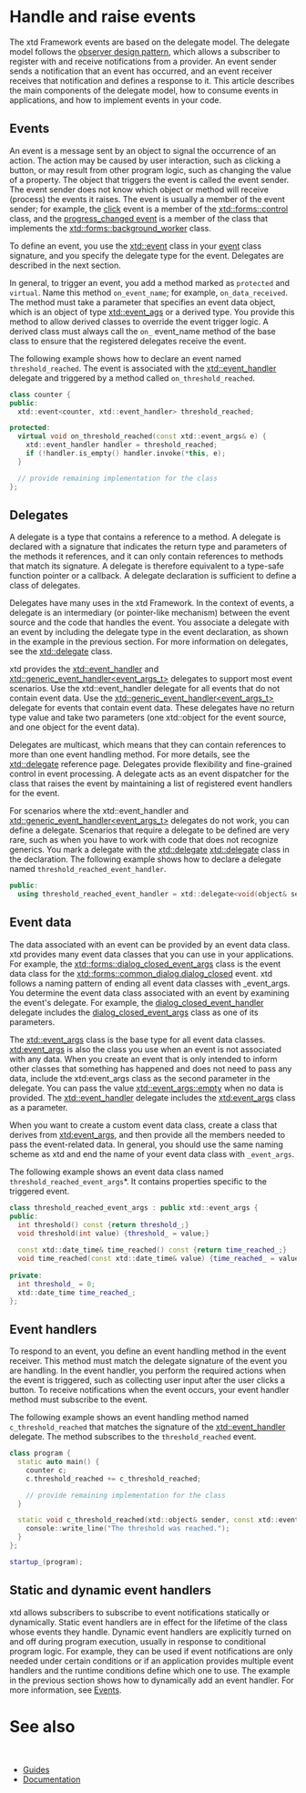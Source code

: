 # Handle and raise events

The xtd Framework events are based on the delegate model. 
The delegate model follows the [observer design pattern](/docs/documentation/Guides/xtd.core/Events/observer_design_pattern), which allows a subscriber to register with and receive notifications from a provider. 
An event sender sends a notification that an event has occurred, and an event receiver receives that notification and defines a response to it.
This article describes the main components of the delegate model, how to consume events in applications, and how to implement events in your code.

## Events

An event is a message sent by an object to signal the occurrence of an action. 
The action may be caused by user interaction, such as clicking a button, or may result from other program logic, such as changing the value of a property.
The object that triggers the event is called the event sender. 
The event sender does not know which object or method will receive (process) the events it raises. 
The event is usually a member of the event sender; for example, the [click](https://gammasoft71.github.io/xtd/reference_guides/latest/classxtd_1_1forms_1_1control.html) event is a member of the [xtd::forms::control](https://gammasoft71.github.io/xtd/reference_guides/latest/classxtd_1_1forms_1_1control.html) class, and the [progress_changed event](https://gammasoft71.github.io/xtd/reference_guides/latest/classxtd_1_1forms_1_1background__worker.html) is a member of the class that implements the [xtd::forms::background_worker](https://gammasoft71.github.io/xtd/reference_guides/latest/classxtd_1_1forms_1_1background__worker.html) class.

To define an event, you use the [xtd::event](/docs/documentation/Guides/xtd.core/Types%20overview/events) class in your [event](/docs/documentation/Guides/xtd.core/Types%20overview/events) class signature, and you specify the delegate type for the event. 
Delegates are described in the next section.

In general, to trigger an event, you add a method marked as `protected` and `virtual`. Name this method `on_event_name`; for example, `on_data_received`. 
The method must take a parameter that specifies an event data object, which is an object of type [xtd::event_ags](https://gammasoft71.github.io/xtd/reference_guides/latest/classxtd_1_1event__args.html) or a derived type. You provide this method to allow derived classes to override the event trigger logic. 
A derived class must always call the `on_` event_name method of the base class to ensure that the registered delegates receive the event.

The following example shows how to declare an event named `threshold_reached`. The event is associated with the [xtd::event_handler](https://gammasoft71.github.io/xtd/reference_guides/latest/group__events.html#ga0b1801aa17fa22ddacfdcccd7b25316b) delegate and triggered by a method called `on_threshold_reached`.

```cpp
class counter {
public: 
  xtd::event<counter, xtd::event_handler> threshold_reached;

protected:
  virtual void on_threshold_reached(const xtd::event_args& e) {
    xtd::event_handler handler = threshold_reached;
    if (!handler.is_empty() handler.invoke(*this, e);
  }

  // provide remaining implementation for the class
};
```

## Delegates

A delegate is a type that contains a reference to a method. 
A delegate is declared with a signature that indicates the return type and parameters of the methods it references, and it can only contain references to methods that match its signature. 
A delegate is therefore equivalent to a type-safe function pointer or a callback. 
A delegate declaration is sufficient to define a class of delegates.

Delegates have many uses in the xtd Framework. 
In the context of events, a delegate is an intermediary (or pointer-like mechanism) between the event source and the code that handles the event. 
You associate a delegate with an event by including the delegate type in the event declaration, as shown in the example in the previous section. 
For more information on delegates, see the [xtd::delegate](https://gammasoft71.github.io/xtd/reference_guides/latest/classxtd_1_1delegate_3_01result__t_07arguments__t_8_8_8_08_4.html) class.

xtd provides the [xtd::event_handler](https://gammasoft71.github.io/xtd/reference_guides/latest/group__events.html#ga0b1801aa17fa22ddacfdcccd7b25316b) and [xtd::generic_event_handler<event_args_t>](https://gammasoft71.github.io/xtd/reference_guides/latest/group__events.html#ga531b610b74cb14c6047fb0843ab686b4) delegates to support most event scenarios. 
Use the xtd::event_handler delegate for all events that do not contain event data. 
Use the [xtd::generic_event_handler<event_args_t>](https://gammasoft71.github.io/xtd/reference_guides/latest/group__events.html#ga531b610b74cb14c6047fb0843ab686b4) delegate for events that contain event data. 
These delegates have no return type value and take two parameters (one xtd::object for the event source, and one object for the event data).

Delegates are multicast, which means that they can contain references to more than one event handling method. 
For more details, see the [xtd::delegate](https://gammasoft71.github.io/xtd/reference_guides/latest/classxtd_1_1delegate_3_01result__t_07arguments__t_8_8_8_08_4.html) reference page. 
Delegates provide flexibility and fine-grained control in event processing. 
A delegate acts as an event dispatcher for the class that raises the event by maintaining a list of registered event handlers for the event.

For scenarios where the xtd::event_handler and [xtd::generic_event_handler<event_args_t>](https://gammasoft71.github.io/xtd/reference_guides/latest/group__events.html#ga531b610b74cb14c6047fb0843ab686b4) delegates do not work, you can define a delegate. Scenarios that require a delegate to be defined are very rare, such as when you have to work with code that does not recognize generics. 
You mark a delegate with the [xtd::delegate](https://gammasoft71.github.io/xtd/reference_guides/latest/classxtd_1_1delegate_3_01result__t_07arguments__t_8_8_8_08_4.html) [xtd::delegate](https://gammasoft71.github.io/xtd/reference_guides/latest/classxtd_1_1delegate_3_01result__t_07arguments__t_8_8_8_08_4.html) class in the declaration. 
The following example shows how to declare a delegate named `threshold_reached_event_handler`.

```cpp
public:
  using threshold_reached_event_handler = xtd::delegate<void(object& sender, const threshold_reached_event_args& e);
```

## Event data

The data associated with an event can be provided by an event data class. 
xtd provides many event data classes that you can use in your applications. 
For example, the [xtd::forms::dialog_closed_event_args](https://gammasoft71.github.io/xtd/reference_guides/latest/classxtd_1_1forms_1_1common__dialog.html) class is the event data class for the [xtd::forms::common_dialog.dialog_closed](https://gammasoft71.github.io/xtd/reference_guides/latest/group__events.html#ga58c4d7337fff19cd20dabbd50c24298c) event. xtd follows a naming pattern of ending all event data classes with _event_args. 
You determine the event data class associated with an event by examining the event's delegate. 
For example, the [dialog_closed_event_handler](https://gammasoft71.github.io/xtd/reference_guides/latest/group__events.html#ga93712f46c124e6ca40b40a2d9e14fc60) delegate includes the [dialog_closed_event_args](https://gammasoft71.github.io/xtd/reference_guides/latest/classxtd_1_1forms_1_1dialog__closed__event__args.html) class as one of its parameters.

The [xtd::event_args](https://gammasoft71.github.io/xtd/reference_guides/latest/classxtd_1_1event__args.htmlhttps://gammasoft71.github.io/xtd/reference_guides/latest/classxtd_1_1event__args.html) class is the base type for all event data classes. 
[xtd:event_args](https://gammasoft71.github.io/xtd/reference_guides/latest/classxtd_1_1event__args.html) is also the class you use when an event is not associated with any data.
When you create an event that is only intended to inform other classes that something has happened and does not need to pass any data, include the xtd:event_args class as the second parameter in the delegate. 
You can pass the value [xtd::event_args::empty](https://gammasoft71.github.io/xtd/reference_guides/latest/classxtd_1_1event__args.html) when no data is provided. 
The [xtd::event_handler](https://gammasoft71.github.io/xtd/reference_guides/latest/group__events.html#ga0b1801aa17fa22ddacfdcccd7b25316b) delegate includes the [xtd:event_args](https://gammasoft71.github.io/xtd/reference_guides/latest/classxtd_1_1event__args.html) class as a parameter.

When you want to create a custom event data class, create a class that derives from [xtd:event_args](https://gammasoft71.github.io/xtd/reference_guides/latest/classxtd_1_1event__args.html), and then provide all the members needed to pass the event-related data.
In general, you should use the same naming scheme as xtd and end the name of your event data class with `_event_args`.

The following example shows an event data class named `threshold_reached_event_args`*.
It contains properties specific to the triggered event.

```cpp
class threshold_reached_event_args : public xtd::event_args {
public: 
  int threshold() const {return threshold_;}
  void threshold(int value) {threshold_ = value;}
    
  const xtd::date_time& time_reached() const {return time_reached_;}
  void time_reached(const xtd::date_time& value) {time_reached_ = value;}
    
private:
  int threshold_ = 0;
  xtd::date_time time_reached_;
};
```

## Event handlers

To respond to an event, you define an event handling method in the event receiver. 
This method must match the delegate signature of the event you are handling. 
In the event handler, you perform the required actions when the event is triggered, such as collecting user input after the user clicks a button. 
To receive notifications when the event occurs, your event handler method must subscribe to the event.

The following example shows an event handling method named `c_threshold_reached` that matches the signature of the [xtd::event_handler](https://gammasoft71.github.io/xtd/reference_guides/latest/group__events.html#ga0b1801aa17fa22ddacfdcccd7b25316b) delegate.
The method subscribes to the `threshold_reached` event.

```cpp
class program {
  static auto main() {
    counter c;
    c.threshold_reached += c_threshold_reached;

    // provide remaining implementation for the class
  }

  static void c_threshold_reached(xtd::object& sender, const xtd::event_ergs& e) {
    console::write_line("The threshold was reached.");
  }
};

startup_(program);
```

## Static and dynamic event handlers

xtd allows subscribers to subscribe to event notifications statically or dynamically. 
Static event handlers are in effect for the lifetime of the class whose events they handle. 
Dynamic event handlers are explicitly turned on and off during program execution, usually in response to conditional program logic. 
For example, they can be used if event notifications are only needed under certain conditions or if an application provides multiple event handlers and the runtime conditions define which one to use. 
The example in the previous section shows how to dynamically add an event handler. 
For more information, see [Events](/docs/documentation/Guides/xtd.core/Types%20overview/events).

# See also
​
* [Guides](/docs/documentation/Guides)
* [Documentation](/docs/documentation)
